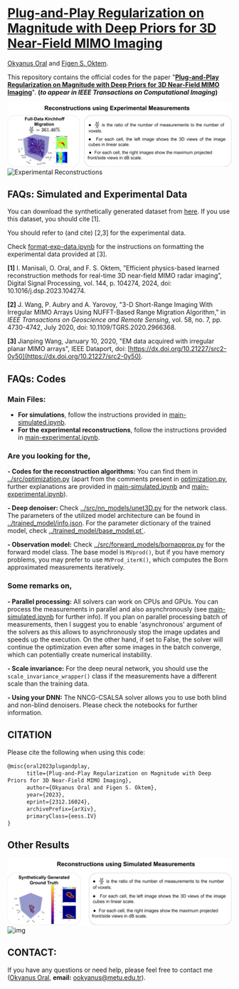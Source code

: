 # [Plug-and-Play Regularization on Magnitude with Deep Priors for 3D Near-Field MIMO Imaging](https://arxiv.org/abs/2312.16024)
[Okyanus Oral](https://ookyanus.github.io) and [Figen S. Oktem](https://blog.metu.edu.tr/figeno/).

This repository contains the official codes for the paper "[**Plug-and-Play Regularization on Magnitude with Deep Priors for 3D Near-Field MIMO Imaging**](https://arxiv.org/abs/2312.16024)". **(*to appear in IEEE Transactions on Computational Imaging*)**

![Experimental Reconstructions](https://github.com/METU-SPACE-Lab/PnP-Regularization-on-Magnitude/blob/main/images/TopExperimental.png "Experimental Reconstructions")
![Experimental Reconstructions](https://github.com/METU-SPACE-Lab/PnP-Regularization-on-Magnitude/blob/main/images/ExperimentalResults.png "Experimental Reconstructions")



## FAQs: Simulated and Experimental Data
You can download the synthetically generated dataset from [here](https://drive.google.com/drive/folders/1sxosLDMB55ZEjkti-o2d7m3V59jCAe5o?usp=sharing). If you use this dataset, you should cite [1].

You should refer to (and cite) [2,3] for the experimental data.

Check [format-exp-data.ipynb](https://github.com/METU-SPACE-Lab/PnP-Regularization-on-Magnitude/blob/main/format-exp-data.ipynb) for the instructions on formatting the experimental data provided at [3].

**[1]** I. Manisali, O. Oral, and F. S. Oktem, ”Efficient physics-based learned reconstruction methods for real-time 3D near-field MIMO radar imaging”, Digital Signal Processing, vol. 144, p. 104274, 2024, doi: 10.1016/j.dsp.2023.104274.

**[2]**  J. Wang, P. Aubry and A. Yarovoy, "3-D Short-Range Imaging With Irregular MIMO Arrays Using NUFFT-Based Range Migration Algorithm," in  _IEEE Transactions on Geoscience and Remote Sensing_, vol. 58, no. 7, pp. 4730-4742, July 2020, doi: 10.1109/TGRS.2020.2966368.

**[3]**  Jianping Wang, January 10, 2020, "EM data acquired with irregular planar MIMO arrays", IEEE Dataport, doi:  [https://dx.doi.org/10.21227/src2-0y50](https://dx.doi.org/10.21227/src2-0y50).

## FAQs: Codes
### Main Files:
- **For simulations**, follow the instructions provided in [main-simulated.ipynb](https://github.com/METU-SPACE-Lab/PnP-Regularization-on-Magnitude/blob/main/main-simulated.ipynb).
- **For the experimental reconstructions**, follow the instructions provided in [main-experimental.ipynb](https://github.com/METU-SPACE-Lab/PnP-Regularization-on-Magnitude/blob/main/main-experimental.ipynb).

### Are you looking for the, 
**- Codes for the reconstruction algorithms:** You can find them in [../src/optimization.py](https://github.com/METU-SPACE-Lab/PnP-Regularization-on-Magnitude/blob/main/src/optimization.py) (apart from the comments present in [optimization.py](https://github.com/METU-SPACE-Lab/PnP-Regularization-on-Magnitude/blob/main/src/optimization.py), further explanations are provided in [main-simulated.ipynb](https://github.com/METU-SPACE-Lab/PnP-Regularization-on-Magnitude/blob/main/main-simulated.ipynb) and [main-experimental.ipynb](https://github.com/METU-SPACE-Lab/PnP-Regularization-on-Magnitude/blob/main/main-experimental.ipynb)).
 
**- Deep denoiser:** Check [../src/nn_models/unet3D.py](https://github.com/METU-SPACE-Lab/PnP-Regularization-on-Magnitude/blob/main/src/nn_models/unet3D.py) for the network class. The parameters of the utilized model architecture can be found in [../trained_model/info.json](https://github.com/METU-SPACE-Lab/PnP-Regularization-on-Magnitude/blob/main/trained_model/info.json). For the parameter dictionary of the trained model, check [../trained_model/base_model.pt`](https://github.com/METU-SPACE-Lab/PnP-Regularization-on-Magnitude/blob/main/trained_model/base_model.pt).

**- Observation model:** Check [../src/forward_models/bornapprox.py](https://github.com/METU-SPACE-Lab/PnP-Regularization-on-Magnitude/blob/main/src/forward_models/bornapprox.py) for the forward model class. The base model is  `MVprod()`, but if you have memory problems, you may prefer to use `MVProd_iterK()`, which computes the Born approximated measurements iteratively. 

### Some remarks on,
**- Parallel processing:** All solvers can work on CPUs and GPUs. You can process the measurements in parallel and also asynchronously (see [main-simulated.ipynb](https://github.com/METU-SPACE-Lab/PnP-Regularization-on-Magnitude/blob/main/main-simulated.ipynb) for further info).  If you plan on parallel processing batch of measurements, then I suggest you to enable 'asynchronous' argument of the solvers as this allows to asynchronously stop the image updates and speeds up the execution. On the other hand, if set to False, the solver will continue the optimization even after some images in the batch converge, which can potentially create numerical instability.

**- Scale invariance:** For the deep neural network, you should use the `scale_invariance_wrapper()` class if the measurements have a different scale than the training data.

**- Using your DNN:** The NNCG-CSALSA solver allows you to use both blind and non-blind denoisers. Please check the notebooks for further information.
## CITATION
Please cite the following when using this code:

    @misc{oral2023plugandplay,
          title={Plug-and-Play Regularization on Magnitude with Deep Priors for 3D Near-Field MIMO Imaging}, 
          author={Okyanus Oral and Figen S. Oktem},
          year={2023},
          eprint={2312.16024},
          archivePrefix={arXiv},
          primaryClass={eess.IV}
    }
   
## Other Results

![img](https://github.com/METU-SPACE-Lab/PnP-Regularization-on-Magnitude/blob/main/images/SimulatedTop.png "Experimental Reconstructions")
![img](https://github.com/METU-SPACE-Lab/PnP-Regularization-on-Magnitude/blob/main/images/SimulatedResults.png "Experimental Reconstructions")

## CONTACT:
If you have any questions or need help, please feel free to contact me ([Okyanus Oral](https://ookyanus.github.io), **email:**  ookyanus@metu.edu.tr).
